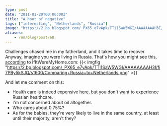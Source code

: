 ```yaml
---
type: post
date: "2011-01-20T00:00:00Z"
title: "A hoot of negative"
tags: ["interesting", "Netherlands", "Russia"]
image: "https://2.bp.blogspot.com/_PX65_e7vApk/TTi1SaW5WGI/AAAAAAAAH3I/fi7PBy5kSJQ/s1600/Comparing+Russia+to+Netherlands.png"
aliases:
    - /en/blog/post/68
---
```


Challenges chased me in my fatherland, and it takes time to recover. Anyway, imagine you were living in Russia. That's how you might see this, [according](http://www.ifitweremyhome.com/compare/RU/NL) to IfItWereMyHome.com:
{{< imgfig "https://2.bp.blogspot.com/_PX65_e7vApk/TTi1SaW5WGI/AAAAAAAAH3I/fi7PBy5kSJQ/s1600/Comparing+Russia+to+Netherlands.png" >}}

And let me comment on this:

 * Health care is indeed expensive here, but you don't want to experience Russian healthcare.
 * I'm not concerned about oil altogether.
 * Who cares about 0.75%?
 * As for the babies, they're very likely to live in the same country, at least until their majority, aren't they?
